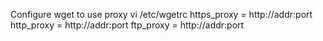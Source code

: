 Configure wget to use proxy
vi /etc/wgetrc
https_proxy = http://addr:port
http_proxy = http://addr:port
ftp_proxy = http://addr:port
